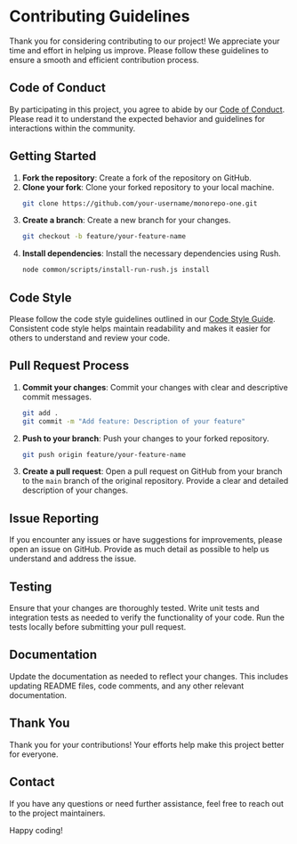 # Contributing Guidelines

Thank you for considering contributing to our project! We appreciate your time and effort in helping us improve. Please follow these guidelines to ensure a smooth and efficient contribution process.

## Code of Conduct

By participating in this project, you agree to abide by our [Code of Conduct](./CODE_OF_CONDUCT.md). Please read it to understand the expected behavior and guidelines for interactions within the community.

## Getting Started

1. **Fork the repository**: Create a fork of the repository on GitHub.
2. **Clone your fork**: Clone your forked repository to your local machine.
   ```bash
   git clone https://github.com/your-username/monorepo-one.git
   ```
3. **Create a branch**: Create a new branch for your changes.
   ```bash
   git checkout -b feature/your-feature-name
   ```
4. **Install dependencies**: Install the necessary dependencies using Rush.
   ```bash
   node common/scripts/install-run-rush.js install
   ```

## Code Style

Please follow the code style guidelines outlined in our [Code Style Guide](./CODE_STYLE_GUIDE.md). Consistent code style helps maintain readability and makes it easier for others to understand and review your code.

## Pull Request Process

1. **Commit your changes**: Commit your changes with clear and descriptive commit messages.
   ```bash
   git add .
   git commit -m "Add feature: Description of your feature"
   ```
2. **Push to your branch**: Push your changes to your forked repository.
   ```bash
   git push origin feature/your-feature-name
   ```
3. **Create a pull request**: Open a pull request on GitHub from your branch to the `main` branch of the original repository. Provide a clear and detailed description of your changes.

## Issue Reporting

If you encounter any issues or have suggestions for improvements, please open an issue on GitHub. Provide as much detail as possible to help us understand and address the issue.

## Testing

Ensure that your changes are thoroughly tested. Write unit tests and integration tests as needed to verify the functionality of your code. Run the tests locally before submitting your pull request.

## Documentation

Update the documentation as needed to reflect your changes. This includes updating README files, code comments, and any other relevant documentation.

## Thank You

Thank you for your contributions! Your efforts help make this project better for everyone.

## Contact

If you have any questions or need further assistance, feel free to reach out to the project maintainers.

Happy coding!
